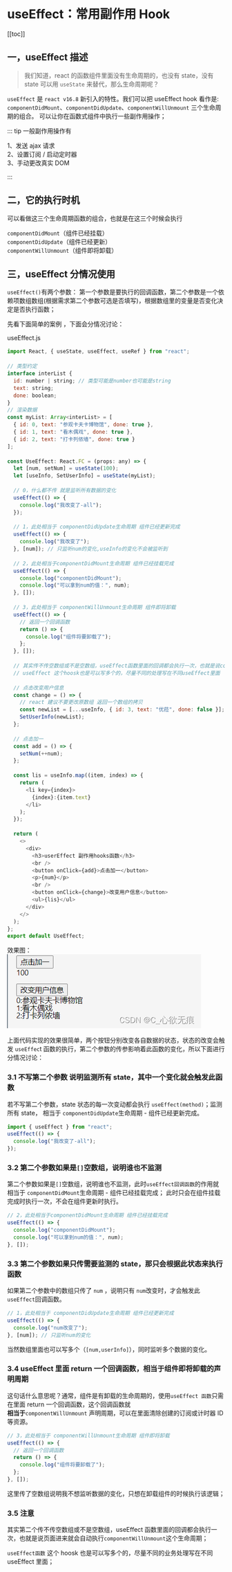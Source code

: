 # useEffect：常用副作用 Hook

[[toc]]

## 一，useEffect 描述

> 我们知道，react 的函数组件里面没有生命周期的，也没有 state，没有 state 可以用 `useState` 来替代，那么生命周期呢？

`useEffect` 是 `react v16.8` 新引入的特性。我们可以把 useEffect hook 看作是:
`componentDidMount`、`componentDidUpdate`、`componentWillUnmount` 三个生命周期的组合。
可以让你在函数式组件中执行一些副作用操作；

::: tip 一般副作用操作有

1、发送 ajax 请求  
2、设置订阅 / 启动定时器  
3、手动更改真实 DOM

:::

## 二，它的执行时机

可以看做这三个生命周期函数的组合，也就是在这三个时候会执行

`componentDidMount`（组件已经挂载）<br/> `componentDidUpdate`（组件已经更新）<br/> `componentWillUnmount`（组件即将卸载）<br/>

## 三，useEffect 分情况使用

`useEffect()`有两个参数：
第一个参数是要执行的回调函数，第二个参数是一个依赖项数组数组(根据需求第二个参数可选是否填写)，根据数组里的变量是否变化决定是否执行函数；

先看下面简单的案例 ，下面会分情况讨论：

useEffect.js

```javascript
import React, { useState, useEffect, useRef } from "react";

// 类型约定
interface interList {
  id: number | string; // 类型可能是number也可能是string
  text: string;
  done: boolean;
}
// 渲染数据
const myList: Array<interList> = [
  { id: 0, text: "参观卡夫卡博物馆", done: true },
  { id: 1, text: "看木偶戏", done: true },
  { id: 2, text: "打卡列侬墙", done: true }
];

const UseEffect: React.FC = (props: any) => {
  let [num, setNum] = useState(100);
  let [useInfo, SetUserInfo] = useState(myList);

  // 0，什么都不传 就是监听所有数据的变化
  useEffect(() => {
    console.log("我改变了-all");
  });

  // 1，此处相当于 componentDidUpdate生命周期 组件已经更新完成
  useEffect(() => {
    console.log("我改变了");
  }, [num]); // 只监听num的变化,useInfo的变化不会被监听到

  // 2，此处相当于componentDidMount生命周期 组件已经挂载完成
  useEffect(() => {
    console.log("componentDidMount");
    console.log("可以拿到num的值：", num);
  }, []);

  // 3，此处相当于 componentWillUnmount生命周期 组件即将卸载
  useEffect(() => {
    // 返回一个回调函数
    return () => {
      console.log("组件将要卸载了");
    };
  }, []);

  // 其实传不传空数组或不是空数组，useEffect函数里面的回调都会执行一次，也就是说componentWillUnmount这个生命周期页面进来就会执行
  // useEffect 这个hoosk也是可以写多个的，尽量不同的处理写在不同useEffect里面

  // 点击改变用户信息
  const change = () => {
    // react 建议不要更改原数组 返回一个数组的拷贝
    const newList = [...useInfo, { id: 3, text: "优菈", done: false }];
    SetUserInfo(newList);
  };

  // 点击加一
  const add = () => {
    setNum(++num);
  };

  const lis = useInfo.map((item, index) => {
    return (
      <li key={index}>
        {index}:{item.text}
      </li>
    );
  });

  return (
    <>
      <div>
        <h3>userEffect 副作用hooks函数</h3>
        <br />
        <button onClick={add}>点击加一</button>
        <p>{num}</p>
        <br />
        <button onClick={change}>改变用户信息</button>
        <ul>{lis}</ul>
      </div>
    </>
  );
};
export default UseEffect;
```

效果图： ![在这里插入图片描述](../images/useEffect.png)

上面代码实现的效果很简单，两个按钮分别改变各自数据的状态，状态的改变会触发 `useEffec`t 函数的执行，第二个参数的传参影响着此函数的变化，所以下面进行分情况讨论：

### 3.1 不写第二个参数 说明监测所有 state，其中一个变化就会触发此函数

若不写第二个参数，state 状态的每一次变动都会执行 `useEffect(method)`；监测所有 state，
相当于 `componentDidUpdate`生命周期 - 组件已经更新完成。

```javascript
import { useEffect } from "react";
useEffect(() => {
  console.log("我改变了-all");
});
```

### 3.2 第二个参数如果是`[]`空数组，说明谁也不监测

第二个参数如果是`[]`空数组，说明谁也不监测，此时`useEffect回调函数`的作用就
相当于 `componentDidMount`生命周期 - 组件已经挂载完成；
此时只会在组件挂载完成时执行一次，不会在组件更新时执行。

```javascript
// 2，此处相当于componentDidMount生命周期 组件已经挂载完成
useEffect(() => {
  console.log("componentDidMount");
  console.log("可以拿到num的值：", num);
}, []);
```

### 3.3 第二个参数如果只传需要监测的 state，那只会根据此状态来执行函数

如果第二个参数中的数组只传了 `num` ，说明只有 `num`改变时，才会触发此`useEffect`回调函数。

```javascript
// 1，此处相当于 componentDidUpdate生命周期 组件已经更新完成
useEffect(() => {
  console.log("num改变了");
}, [num]); // 只监听num的变化
```

当然数组里面也可以写多个（`[num,userInfo]`），同时监听多个数据的变化。

### 3.4 useEffect 里面 return 一个回调函数，相当于组件即将卸载的声明周期

这句话什么意思呢？通常，组件是有卸载的生命周期的，使用`useEffect 函数`只需在里面 return 一个回调函数，这个回调函数就  
**相当于**`componentWillUnmount` 声明周期，可以在里面清除创建的订阅或计时器 ID 等资源。

```javascript
// 3，此处相当于 componentWillUnmount生命周期 组件即将卸载
useEffect(() => {
  // 返回一个回调函数
  return () => {
    console.log("组件将要卸载了");
  };
}, []);
```

这里传了空数组说明我不想监听数据的变化，只想在卸载组件的时候执行该逻辑；

### 3.5 注意

其实第二个传不传空数组或不是空数组，useEffect 函数里面的回调都会执行一次，也就是说页面进来就会自动执行`componentWillUnmount`这个生命周期；

`useEffect函数` 这个 hoosk 也是可以写多个的，尽量不同的业务处理写在不同 useEffect 里面；
